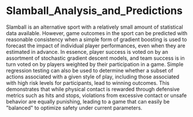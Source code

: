 # Slamball_Analysis_and_Predictions

Slamball is an alternative sport with a relatively small amount of statistical data available. 
However, game outcomes in the sport can be predicted with reasonable consistency when a simple form of gradient boosting 
is used to forecast the impact of individual player performances, even when they are estimated in advance. 
In essence, player success is voted on by an assortment of stochastic gradient descent models,
and team success is in turn voted on by players weighted by their participation in a game. 
Simple regression testing can also be used to determine whether a subset of actions associated with a given style of play, 
including those associated with high risk levels for participants, lead to winning outcomes. 
This demonstrates that while physical contact is rewarded through defensive metrics such as hits and stops, 
violations from excessive contact or unsafe behavior are equally punishing, leading to a game that can easily be "balanced" 
to optimize safety under current parameters.

